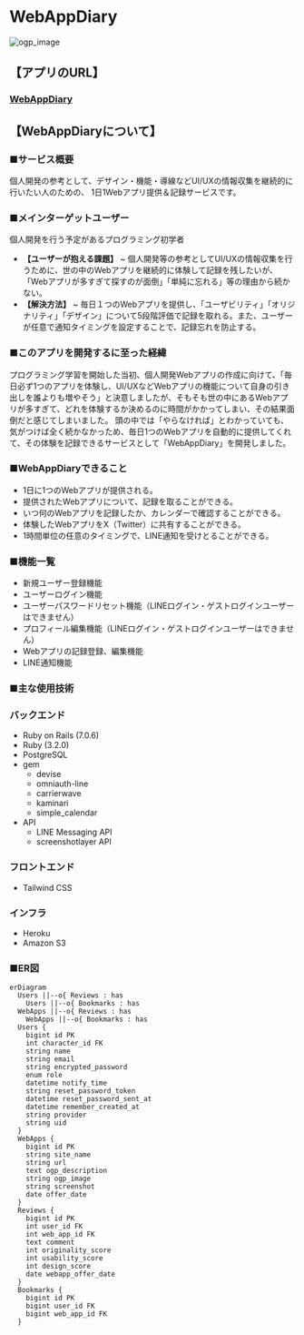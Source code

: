 # WebAppDiary

![ogp_image](https://www.webappdiary.com/assets/ogp_image-6a3f0c8e07febf146bc06ee4d2790aa4899e7aa12846194609621b957a6aabb9.png)

## 【アプリのURL】
### [WebAppDiary](https://www.webappdiary.com/)

## 【WebAppDiaryについて】
### ■サービス概要
個人開発の参考として、デザイン・機能・導線などUI/UXの情報収集を継続的に行いたい人のための、 1日1Webアプリ提供＆記録サービスです。

### ■メインターゲットユーザー
個人開発を行う予定があるプログラミング初学者
- **【ユーザーが抱える課題】** ~ 個人開発等の参考としてUI/UXの情報収集を行うために、世の中のWebアプリを継続的に体験して記録を残したいが、「Webアプリが多すぎて探すのが面倒」「単純に忘れる」等の理由から続かない。
- **【解決方法】** ~ 毎日１つのWebアプリを提供し、「ユーザビリティ」「オリジナリティ」「デザイン」について5段階評価で記録を取れる。また、ユーザーが任意で通知タイミングを設定することで、記録忘れを防止する。

### ■このアプリを開発するに至った経緯
プログラミング学習を開始した当初、個人開発Webアプリの作成に向けて、「毎日必ず1つのアプリを体験し、UI/UXなどWebアプリの機能について自身の引き出しを誰よりも増やそう」と決意しましたが、そもそも世の中にあるWebアプリが多すぎて、どれを体験するか決めるのに時間がかかってしまい、その結果面倒だと感じてしまいました。
頭の中では「やらなければ」とわかっていても、気がつけば全く続かなかっため、毎日1つのWebアプリを自動的に提供してくれて、その体験を記録できるサービスとして「WebAppDiary」を開発しました。

### ■WebAppDiaryできること
- 1日に1つのWebアプリが提供される。
- 提供されたWebアプリについて、記録を取ることができる。
- いつ何のWebアプリを記録したか、カレンダーで確認することができる。
- 体験したWebアプリをX（Twitter）に共有することができる。
- 1時間単位の任意のタイミングで、LINE通知を受けとることができる。

### ■機能一覧
- 新規ユーザー登録機能
- ユーザーログイン機能
- ユーザーパスワードリセット機能（LINEログイン・ゲストログインユーザーはできません）
- プロフィール編集機能（LINEログイン・ゲストログインユーザーはできません）
- Webアプリの記録登録、編集機能
- LINE通知機能

### ■主な使用技術
### **バックエンド**
- Ruby on Rails (7.0.6)
- Ruby (3.2.0)
- PostgreSQL
- gem
  - devise
  - omniauth-line
  - carrierwave
  - kaminari
  - simple_calendar
- API
  - LINE Messaging API
  - screenshotlayer API
### **フロントエンド**
- Tailwind CSS
### **インフラ**
- Heroku
- Amazon S3

### ■ER図
```mermaid
erDiagram
  Users ||--o{ Reviews : has
	Users ||--o{ Bookmarks : has
  WebApps ||--o{ Reviews : has
	WebApps ||--o{ Bookmarks : has
  Users {
	bigint id PK
	int character_id FK
	string name
	string email
	string encrypted_password
	enum role
	datetime notify_time
	string reset_password_token
	datetime reset_password_sent_at
	datetime remember_created_at
	string provider
	string uid
  }
  WebApps {
	bigint id PK
	string site_name
	string url
	text ogp_description
	string ogp_image
	string screenshot
	date offer_date
  }
  Reviews {
	bigint id PK
	int user_id FK
	int web_app_id FK
	text comment
	int originality_score
	int usability_score
	int design_score
	date webapp_offer_date
  }
  Bookmarks {
	bigint id PK
	bigint user_id FK
	bigint web_app_id FK
  }
```
